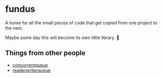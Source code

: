 # fundus

A home for all the small pieces of code that get copied from one project to the next.

Maybe some day this will become its own little library. :thinking:

## Things from other people

* [concurrentqueue](https://github.com/cameron314/concurrentqueue)
* [readerwriterqueue](https://github.com/cameron314/readerwriterqueue)
